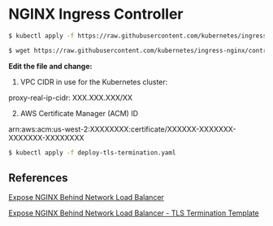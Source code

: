 # NGINX Ingress Controller


```sh
$ kubectl apply -f https://raw.githubusercontent.com/kubernetes/ingress-nginx/controller-v0.40.1/deploy/static/provider/aws/deploy.yaml
```

```sh
$ wget https://raw.githubusercontent.com/kubernetes/ingress-nginx/controller-v0.40.1/deploy/static/provider/aws/deploy-tls-termination.yaml
```

**Edit the file and change:**

  1. VPC CIDR in use for the Kubernetes cluster:

  proxy-real-ip-cidr: XXX.XXX.XXX/XX


  2. AWS Certificate Manager (ACM) ID

  arn:aws:acm:us-west-2:XXXXXXXX:certificate/XXXXXX-XXXXXXX-XXXXXXX-XXXXXXXX


```sh
$ kubectl apply -f deploy-tls-termination.yaml
```


## References

[Expose NGINX Behind Network Load Balancer](https://kubernetes.github.io/ingress-nginx/deploy/#aws)

[Expose NGINX Behind Network Load Balancer - TLS Termination Template](https://raw.githubusercontent.com/kubernetes/ingress-nginx/controller-v0.40.1/deploy/static/provider/aws/deploy-tls-termination.yaml)


